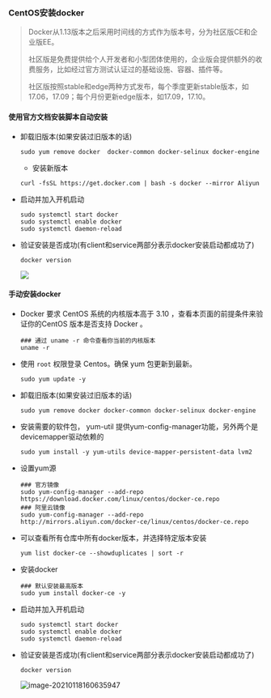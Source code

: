 ### CentOS安装docker

>   Docker从1.13版本之后采用时间线的方式作为版本号，分为社区版CE和企业版EE。
>
>   社区版是免费提供给个人开发者和小型团体使用的，企业版会提供额外的收费服务，比如经过官方测试认证过的基础设施、容器、插件等。
>
>   社区版按照stable和edge两种方式发布，每个季度更新stable版本，如17.06，17.09；每个月份更新edge版本，如17.09，17.10。

#### 使用官方文档安装脚本自动安装

-   卸载旧版本(如果安装过旧版本的话)

    ```SHELLE
    sudo yum remove docker  docker-common docker-selinux docker-engine
    ```

    -   安装新版本

    ```shell
    curl -fsSL https://get.docker.com | bash -s docker --mirror Aliyun
    ```

-   启动并加入开机启动

    ```SHELL
    sudo systemctl start docker
    sudo systemctl enable docker
    sudo systemctl daemon-reload
    ```

-   验证安装是否成功(有client和service两部分表示docker安装启动都成功了)

    ```SHELL
    docker version
    ```

    ![](https://typroa12138.oss-cn-hangzhou.aliyuncs.com/image/2021/01/2021011816063636.png)



#### 手动安装docker

-   Docker 要求 CentOS 系统的内核版本高于 3.10 ，查看本页面的前提条件来验证你的CentOS 版本是否支持 Docker 。

    ```SHELL
    ### 通过 uname -r 命令查看你当前的内核版本
    uname -r
    ```

-   使用 `root` 权限登录 Centos。确保 yum 包更新到最新。

    ```SHELL
    sudo yum update -y
    ```

-   卸载旧版本(如果安装过旧版本的话)

    ```SHELL
    sudo yum remove docker docker-common docker-selinux docker-engine
    ```

-   安装需要的软件包， yum-util 提供yum-config-manager功能，另外两个是devicemapper驱动依赖的

    ```SHELL
    sudo yum install -y yum-utils device-mapper-persistent-data lvm2
    ```

-   设置yum源

    ```SHELL
    ### 官方镜像
    sudo yum-config-manager --add-repo https://download.docker.com/linux/centos/docker-ce.repo
    ### 阿里云镜像
    sudo yum-config-manager --add-repo http://mirrors.aliyun.com/docker-ce/linux/centos/docker-ce.repo
    ```

-   可以查看所有仓库中所有docker版本，并选择特定版本安装

    ```SHELL
    yum list docker-ce --showduplicates | sort -r
    ```

-   安装docker

    ```SHELL
    ### 默认安装最高版本
    sudo yum install docker-ce -y
    ```

-   启动并加入开机启动

    ```shell
    sudo systemctl start docker
    sudo systemctl enable docker
    sudo systemctl daemon-reload
    ```

-   验证安装是否成功(有client和service两部分表示docker安装启动都成功了)

    ```shell
    docker version
    ```

    ![image-20210118160635947](https://typroa12138.oss-cn-hangzhou.aliyuncs.com/image/2021/01/2021011816063636.png)